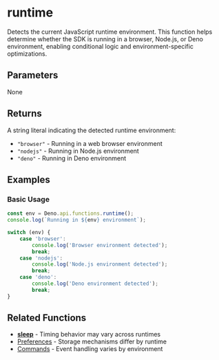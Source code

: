 # runtime

Detects the current JavaScript runtime environment.
This function helps determine whether the SDK is running in a browser, Node.js, or Deno environment, enabling
conditional logic and environment-specific optimizations.

## Parameters

None

## Returns

A string literal indicating the detected runtime environment:

- `"browser"` - Running in a web browser environment
- `"nodejs"` - Running in Node.js environment
- `"deno"` - Running in Deno environment

## Examples

### Basic Usage

```typescript
const env = Deno.api.functions.runtime();
console.log(`Running in ${env} environment`);

switch (env) {
    case 'browser':
        console.log('Browser environment detected');
        break;
    case 'nodejs':
        console.log('Node.js environment detected');
        break;
    case 'deno':
        console.log('Deno environment detected');
        break;
}
```

## Related Functions

- **[sleep](./sleep.md)** - Timing behavior may vary across runtimes
- [Preferences](../preferences/index.md) - Storage mechanisms differ by runtime
- [Commands](../commands/index.md) - Event handling varies by environment